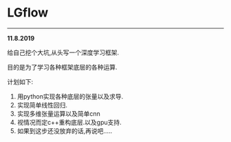 # LGflow

---
**11.8.2019**

给自己挖个大坑,从头写一个深度学习框架.

目的是为了学习各种框架底层的各种运算.

计划如下:

1. 用python实现各种底层的张量以及求导.
2. 实现简单线性回归.
3. 实现多维张量运算以及简单cnn
4. 视情况而定c++重构底层.以及gpu支持.
5. 如果到这步还没放弃的话,再说吧.....

